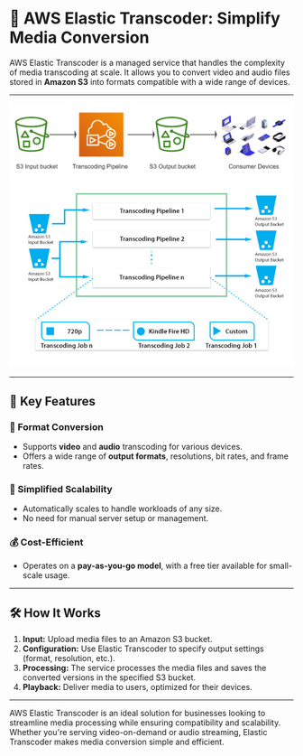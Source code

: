 # 🎥 AWS Elastic Transcoder: Simplify Media Conversion

AWS Elastic Transcoder is a managed service that handles the complexity of media transcoding at scale. It allows you to convert video and audio files stored in **Amazon S3** into formats compatible with a wide range of devices.

---

<div style="text-align: center;">
    <img src="images/aws-elastic-transcoder-1.png" alt="AWS Elastic Transcoder 1">
    <img src="images/aws-elastic-transcoder-2.png" alt="AWS Elastic Transcoder 2">
</div>

---

## 🌟 Key Features

### 🔄 Format Conversion

- Supports **video** and **audio** transcoding for various devices.
- Offers a wide range of **output formats**, resolutions, bit rates, and frame rates.

### 🎯 Simplified Scalability

- Automatically scales to handle workloads of any size.
- No need for manual server setup or management.

### 💰 Cost-Efficient

- Operates on a **pay-as-you-go model**, with a free tier available for small-scale usage.

---

## 🛠️ How It Works

1. **Input:** Upload media files to an Amazon S3 bucket.
2. **Configuration:** Use Elastic Transcoder to specify output settings (format, resolution, etc.).
3. **Processing:** The service processes the media files and saves the converted versions in the specified S3 bucket.
4. **Playback:** Deliver media to users, optimized for their devices.

---

AWS Elastic Transcoder is an ideal solution for businesses looking to streamline media processing while ensuring compatibility and scalability. Whether you're serving video-on-demand or audio streaming, Elastic Transcoder makes media conversion simple and efficient.
